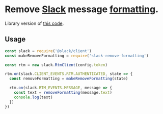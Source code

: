 # Remove [Slack][slack] message [formatting][formatting].

[slack]: https://slack.com/
[formatting]: https://api.slack.com/docs/formatting

Library version of [this code][code].

[code]: https://github.com/slackhq/hubot-slack/blob/596c4181ccb9f8423c15077e3df2e960cd9981eb/src/slack.coffee#L174-L213

## Usage

```js
const slack = require('@slack/client')
const makeRemoveFormatting = require('slack-remove-formatting')

const rtm = new slack.RtmClient(config.token)

rtm.on(slack.CLIENT_EVENTS.RTM.AUTHENTICATED, state => {
  const removeFormatting = makeRemoveFormatting(state)

  rtm.on(slack.RTM_EVENTS.MESSAGE, message => {
    const text = removeFormatting(message.text)
    console.log(text)
  })
})
```

